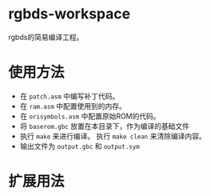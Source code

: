 # rgbds-workspace

rgbds的简易编译工程。

# 使用方法

- 在 `patch.asm` 中编写补丁代码。
- 在 `ram.asm` 中配置使用到的内存。
- 在 `orisymbols.asm` 中配置原始ROM的代码。
- 将 `baserom.gbc` 放置在本目录下，作为编译的基础文件
- 执行 `make` 来进行编译。 执行 `make clean` 来清除编译内容。
- 输出文件为 `output.gbc` 和 `output.sym`

# 扩展用法

